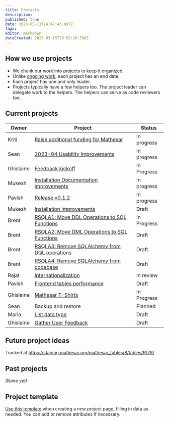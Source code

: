 ```yaml
---
title: Projects
description: 
published: true
date: 2023-05-11T14:47:43.097Z
tags: 
editor: markdown
dateCreated: 2023-03-15T20:52:26.598Z
---
```


## How we use projects

- We chunk our work into projects to keep it organized.
- Unlike [ongoing work](/team/responsibilities.md), each project has an end date.
- Each project has one and only leader.
- Projects typically have a few helpers too. The project leader can delegate work to the helpers. The helpers can serve as code reviewers too.

## Current projects

| Owner     | Project | Status
| --        | -- | -- |
| Kriti     | [Raise additional funding for Mathesar](./projects/funding.md) | In progress |
| Sean      | [2023-04 Usability Improvements](./projects/2023-04-usability-improvements.md) | In progress |
| Ghislaine | [Feedback kickoff](./projects/user-feedback-kickoff.md) | In Progress |
| Mukesh    | [Installation Documentation improvements](./projects/installation-documentation-improvements) | In progress |
| Pavish    | [Release v0.1.2](./projects/release-0-1-2) | In progress |
| Mukesh    | [Installation improvements](./projects/installation-improvements.md) | Draft |
| Brent     | [RSQLA1: Move DDL Operations to SQL Functions](./projects/sql-ddl-operations.md) | In Progress |
| Brent     | [RSQLA2: Move DML Operations to SQL Functions](./projects/sql-dml-operations.md) | Draft |
| Brent     | [RSQLA3: Remove SQLAlchemy from DQL operations](./projects/sql-dql-operations.md) | Draft |
| Brent     | [RSQLA4: Remove SQLAlchemy from codebase](./projects/sql-alchemy-remove.md) | Draft |
| Rajat     | [Internationalization](./projects/internationalization.md) | In review |
| Pavish    | [Frontend tables performance](./projects/frontend-tables-performance.md) | Draft |
| Ghislaine | [Mathesar T-Shirts](https://wiki.mathesar.org/en/projects/t-shirts) | In Progress |
| Sean      | Backup and restore | Planned |
| Maria     | [List data type](https://wiki.mathesar.org/en/projects/list-datatype) | Draft |
| Ghislaine     | [Gather User Feedback](./projects/gather-user-feedback) | Draft |




## Future project ideas

Tracked at https://staging.mathesar.org/mathesar_tables/8/tables/9179/

## Past projects

*(None yet)*

## Project template

[Use this template](/projects/template) when creating a new project page, filling in data as needed. You can add or remove attributes if necessary.

